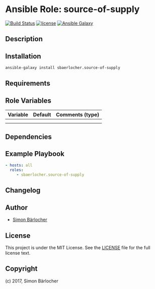 # Ansible Role: source-of-supply

[![Build Status](https://travis-ci.org/sbaerlocher/ansible.source-of-supply.svg?branch=master)](https://travis-ci.org/sbaerlocher/ansible.source-of-supply) [![license](https://img.shields.io/github/license/mashape/apistatus.svg)](https://sbaerlo.ch/licence) [![Ansible Galaxy](http://img.shields.io/badge/ansible--galaxy-source-of-supply-blue.svg)](https://galaxy.ansible.com/sbaerlocher/source-of-supply)

## Description

## Installation

```bash
ansible-galaxy install sbaerlocher.source-of-supply
```

## Requirements

## Role Variables

| Variable             | Default     | Comments (type)                                   |
| :---                 | :---        | :---                                              |
| | | |
| | | |

## Dependencies

## Example Playbook

```yml
- hosts: all
  roles:
     - sbaerlocher.source-of-supply
```

## Changelog

## Author

* [Simon Bärlocher](https://sbaerlocher.ch)

## License

This project is under the MIT License. See the [LICENSE](https://sbaerlo.ch/licence) file for the full license text.

## Copyright

(c) 2017, Simon Bärlocher